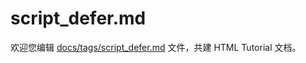 script_defer.md
===

欢迎您编辑 <a target="__blank" href="https://github.com/jaywcjlove/html-tutorial/blob/main/docs/tags/script_defer.md">docs/tags/script_defer.md</a> 文件，共建 HTML Tutorial 文档。